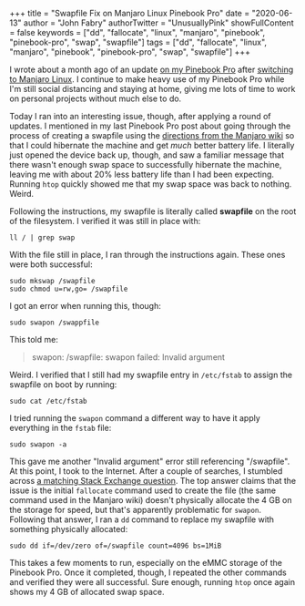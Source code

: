 +++
title = "Swapfile Fix on Manjaro Linux Pinebook Pro"
date = "2020-06-13"
author = "John Fabry"
authorTwitter = "UnusuallyPink"
showFullContent = false
keywords = ["dd", "fallocate", "linux", "manjaro", "pinebook", "pinebook-pro", "swap", "swapfile"]
tags = ["dd", "fallocate", "linux", "manjaro", "pinebook", "pinebook-pro", "swap", "swapfile"]
+++

I wrote about a month ago of an update [on my Pinebook Pro](https://www.unusually.pink/blog/unusually-pink-impressions-pinebook-pro) after [switching to Manjaro Linux](https://www.unusually.pink/blog/pinebook-pro-follow-up-manjaro-linux). I continue to make heavy use of my Pinebook Pro while I'm still social distancing and staying at home, giving me lots of time to work on personal projects without much else to do.

Today I ran into an interesting issue, though, after applying a round of updates. I mentioned in my last Pinebook Pro post about going through the process of creating a swapfile using the [directions from the Manjaro wiki](https://wiki.manjaro.org/index.php?title=Swap#Using_a_Swapfile) so that I could hibernate the machine and get _much_ better battery life. I literally just opened the device back up, though, and saw a familiar message that there wasn't enough swap space to successfully hibernate the machine, leaving me with about 20% less battery life than I had been expecting. Running `htop` quickly showed me that my swap space was back to nothing. Weird.

Following the instructions, my swapfile is literally called **swapfile** on the root of the filesystem. I verified it was still in place with:

```
ll / | grep swap
```

With the file still in place, I ran through the instructions again. These ones were both successful:

```
sudo mkswap /swapfile
sudo chmod u=rw,go= /swapfile
```

I got an error when running this, though:

```
sudo swapon /swappfile
```

This told me:

> swapon: /swapfile: swapon failed: Invalid argument

Weird. I verified that I still had my swapfile entry in `/etc/fstab` to assign the swapfile on boot by running:

```
sudo cat /etc/fstab
```

I tried running the `swapon` command a different way to have it apply everything in the `fstab` file:

```
sudo swapon -a
```

This gave me another "Invalid argument" error still referencing "/swapfile". At this point, I took to the Internet. After a couple of searches, I stumbled across [a matching Stack Exchange question](https://unix.stackexchange.com/questions/294600/i-cant-enable-swap-space-on-centos-7). The top answer claims that the issue is the initial `fallocate` command used to create the file (the same command used in the Manjaro wiki) doesn't physically allocate the 4 GB on the storage for speed, but that's apparently problematic for `swapon`. Following that answer, I ran a `dd` command to replace my swapfile with something physically allocated:

```
sudo dd if=/dev/zero of=/swapfile count=4096 bs=1MiB
```

This takes a few moments to run, especially on the eMMC storage of the Pinebook Pro. Once it completed, though, I repeated the other commands and verified they were all successful. Sure enough, running `htop` once again shows my 4 GB of allocated swap space.
